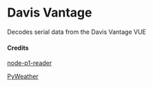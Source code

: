 # Davis Vantage
Decodes serial data from the Davis Vantage VUE


#### Credits

[node-p1-reader](https://github.com/ruudverheijden/node-p1-reader)

[PyWeather](https://github.com/cmcginty/PyWeather)